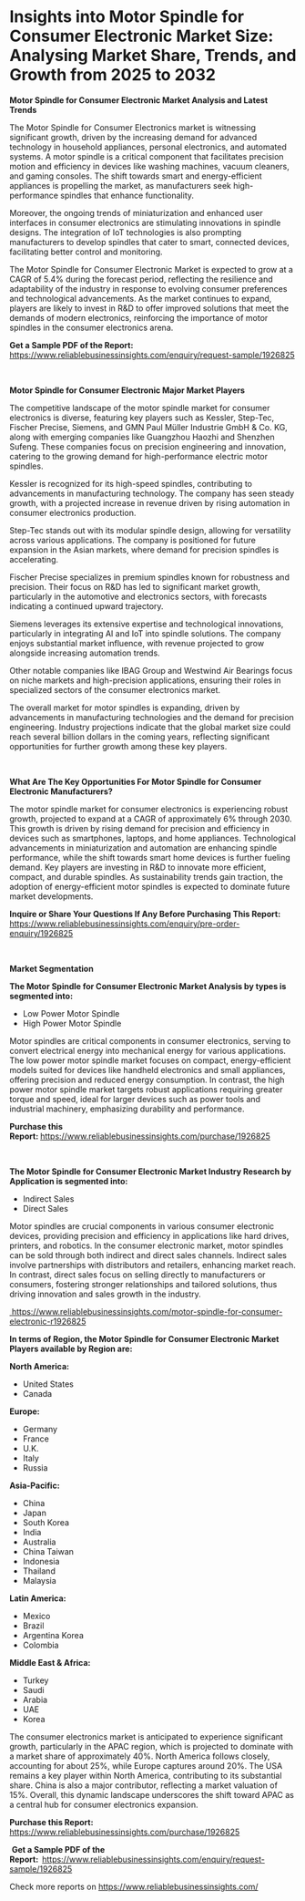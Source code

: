 <p><h1>Insights into Motor Spindle for Consumer Electronic Market Size: Analysing Market Share, Trends, and Growth from 2025 to 2032</h1></p><p><strong>Motor Spindle for Consumer Electronic Market Analysis and Latest Trends</strong></p>
<p><p>The Motor Spindle for Consumer Electronics market is witnessing significant growth, driven by the increasing demand for advanced technology in household appliances, personal electronics, and automated systems. A motor spindle is a critical component that facilitates precision motion and efficiency in devices like washing machines, vacuum cleaners, and gaming consoles. The shift towards smart and energy-efficient appliances is propelling the market, as manufacturers seek high-performance spindles that enhance functionality.</p><p>Moreover, the ongoing trends of miniaturization and enhanced user interfaces in consumer electronics are stimulating innovations in spindle designs. The integration of IoT technologies is also prompting manufacturers to develop spindles that cater to smart, connected devices, facilitating better control and monitoring.</p><p>The Motor Spindle for Consumer Electronic Market is expected to grow at a CAGR of 5.4% during the forecast period, reflecting the resilience and adaptability of the industry in response to evolving consumer preferences and technological advancements. As the market continues to expand, players are likely to invest in R&D to offer improved solutions that meet the demands of modern electronics, reinforcing the importance of motor spindles in the consumer electronics arena.</p></p>
<p><strong>Get a Sample PDF of the Report:&nbsp;</strong> <a href="https://www.reliablebusinessinsights.com/enquiry/request-sample/1926825?utm_campaign=3080&utm_medium=2&utm_source=Github&utm_content=ia&utm_term=28032025&utm_id=motor-spindle-for-consumer-electronic">https://www.reliablebusinessinsights.com/enquiry/request-sample/1926825</a></p>
<p>&nbsp;</p>
<p><strong>Motor Spindle for Consumer Electronic Major Market Players</strong></p>
<p><p>The competitive landscape of the motor spindle market for consumer electronics is diverse, featuring key players such as Kessler, Step-Tec, Fischer Precise, Siemens, and GMN Paul Müller Industrie GmbH & Co. KG, along with emerging companies like Guangzhou Haozhi and Shenzhen Sufeng. These companies focus on precision engineering and innovation, catering to the growing demand for high-performance electric motor spindles.</p><p>Kessler is recognized for its high-speed spindles, contributing to advancements in manufacturing technology. The company has seen steady growth, with a projected increase in revenue driven by rising automation in consumer electronics production.</p><p>Step-Tec stands out with its modular spindle design, allowing for versatility across various applications. The company is positioned for future expansion in the Asian markets, where demand for precision spindles is accelerating.</p><p>Fischer Precise specializes in premium spindles known for robustness and precision. Their focus on R&D has led to significant market growth, particularly in the automotive and electronics sectors, with forecasts indicating a continued upward trajectory.</p><p>Siemens leverages its extensive expertise and technological innovations, particularly in integrating AI and IoT into spindle solutions. The company enjoys substantial market influence, with revenue projected to grow alongside increasing automation trends.</p><p>Other notable companies like IBAG Group and Westwind Air Bearings focus on niche markets and high-precision applications, ensuring their roles in specialized sectors of the consumer electronics market.</p><p>The overall market for motor spindles is expanding, driven by advancements in manufacturing technologies and the demand for precision engineering. Industry projections indicate that the global market size could reach several billion dollars in the coming years, reflecting significant opportunities for further growth among these key players.</p></p>
<p>&nbsp;</p>
<p><strong>What Are The Key Opportunities For Motor Spindle for Consumer Electronic Manufacturers?</strong></p>
<p><p>The motor spindle market for consumer electronics is experiencing robust growth, projected to expand at a CAGR of approximately 6% through 2030. This growth is driven by rising demand for precision and efficiency in devices such as smartphones, laptops, and home appliances. Technological advancements in miniaturization and automation are enhancing spindle performance, while the shift towards smart home devices is further fueling demand. Key players are investing in R&D to innovate more efficient, compact, and durable spindles. As sustainability trends gain traction, the adoption of energy-efficient motor spindles is expected to dominate future market developments.</p></p>
<p><strong>Inquire or Share Your Questions If Any Before Purchasing This Report:</strong> <a href="https://www.reliablebusinessinsights.com/enquiry/pre-order-enquiry/1926825?utm_campaign=3080&utm_medium=2&utm_source=Github&utm_content=ia&utm_term=28032025&utm_id=motor-spindle-for-consumer-electronic">https://www.reliablebusinessinsights.com/enquiry/pre-order-enquiry/1926825</a></p>
<p>&nbsp;</p>
<p><strong>Market Segmentation</strong></p>
<p><strong>The Motor Spindle for Consumer Electronic Market Analysis by types is segmented into:</strong></p>
<p><ul><li>Low Power Motor Spindle</li><li>High Power Motor Spindle</li></ul></p>
<p><p>Motor spindles are critical components in consumer electronics, serving to convert electrical energy into mechanical energy for various applications. The low power motor spindle market focuses on compact, energy-efficient models suited for devices like handheld electronics and small appliances, offering precision and reduced energy consumption. In contrast, the high power motor spindle market targets robust applications requiring greater torque and speed, ideal for larger devices such as power tools and industrial machinery, emphasizing durability and performance.</p></p>
<p><strong>Purchase this Report:&nbsp;</strong><a href="https://www.reliablebusinessinsights.com/purchase/1926825?utm_campaign=3080&utm_medium=2&utm_source=Github&utm_content=ia&utm_term=28032025&utm_id=motor-spindle-for-consumer-electronic">https://www.reliablebusinessinsights.com/purchase/1926825</a></p>
<p>&nbsp;</p>
<p><strong>The Motor Spindle for Consumer Electronic Market Industry Research by Application is segmented into:</strong></p>
<p><ul><li>Indirect Sales</li><li>Direct Sales</li></ul></p>
<p><p>Motor spindles are crucial components in various consumer electronic devices, providing precision and efficiency in applications like hard drives, printers, and robotics. In the consumer electronic market, motor spindles can be sold through both indirect and direct sales channels. Indirect sales involve partnerships with distributors and retailers, enhancing market reach. In contrast, direct sales focus on selling directly to manufacturers or consumers, fostering stronger relationships and tailored solutions, thus driving innovation and sales growth in the industry.</p></p>
<p><a href="https://www.reliablebusinessinsights.com/motor-spindle-for-consumer-electronic-r1926825?utm_campaign=3080&utm_medium=2&utm_source=Github&utm_content=ia&utm_term=28032025&utm_id=motor-spindle-for-consumer-electronic">&nbsp;https://www.reliablebusinessinsights.com/motor-spindle-for-consumer-electronic-r1926825</a></p>
<p><strong>In terms of Region, the Motor Spindle for Consumer Electronic Market Players available by Region are:</strong></p>
<p>
    <p> <strong> North America: </strong>
        <ul>
            <li>United States</li>
            <li>Canada</li>
        </ul>
        </p> 
    <p> <strong> Europe: </strong>
        <ul>
            <li>Germany</li>
            <li>France</li>
            <li>U.K.</li>
            <li>Italy</li>
            <li>Russia</li>
        </ul>
        </p> 
    <p> <strong> Asia-Pacific: </strong>
        <ul>
            <li>China</li>
            <li>Japan</li>
            <li>South Korea</li>
            <li>India</li>
            <li>Australia</li>
            <li>China Taiwan</li>
            <li>Indonesia</li>
            <li>Thailand</li>
            <li>Malaysia</li>
        </ul>
        </p> 
    <p> <strong> Latin America: </strong>
        <ul>
            <li>Mexico</li>
            <li>Brazil</li>
            <li>Argentina Korea</li>
            <li>Colombia</li>
        </ul>
        </p> 
    <p> <strong> Middle East & Africa: </strong>
        <ul>
            <li>Turkey</li>
            <li>Saudi</li>
            <li>Arabia</li>
            <li>UAE</li>
            <li>Korea</li>
        </ul>
    </p>
    </p>
<p><p>The consumer electronics market is anticipated to experience significant growth, particularly in the APAC region, which is projected to dominate with a market share of approximately 40%. North America follows closely, accounting for about 25%, while Europe captures around 20%. The USA remains a key player within North America, contributing to its substantial share. China is also a major contributor, reflecting a market valuation of 15%. Overall, this dynamic landscape underscores the shift toward APAC as a central hub for consumer electronics expansion.</p></p>
<p><strong>Purchase this Report: </strong><a href="https://www.reliablebusinessinsights.com/purchase/1926825?utm_campaign=3080&utm_medium=2&utm_source=Github&utm_content=ia&utm_term=28032025&utm_id=motor-spindle-for-consumer-electronic">https://www.reliablebusinessinsights.com/purchase/1926825</a></p>
<p>&nbsp;<strong>Get a Sample PDF of the Report:&nbsp;&nbsp;</strong><a href="https://www.reliablebusinessinsights.com/enquiry/request-sample/1926825?utm_campaign=3080&utm_medium=2&utm_source=Github&utm_content=ia&utm_term=28032025&utm_id=motor-spindle-for-consumer-electronic">https://www.reliablebusinessinsights.com/enquiry/request-sample/1926825</a></p>
<p><strong></strong></p>
<p>Check more reports on <a href="https://www.reliablebusinessinsights.com/?utm_campaign=3080&utm_medium=2&utm_source=Github&utm_content=ia&utm_term=28032025&utm_id=motor-spindle-for-consumer-electronic">https://www.reliablebusinessinsights.com/</a></p>
